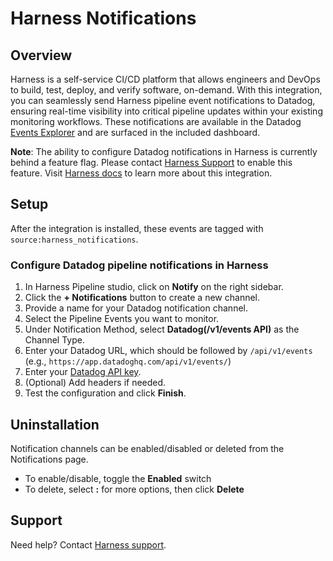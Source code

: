 # Harness Notifications

## Overview

Harness is a self-service CI/CD platform that allows engineers and DevOps to build, test, deploy, and verify software, on-demand. With this integration, you can seamlessly send Harness pipeline event notifications to Datadog, ensuring real-time visibility into critical pipeline updates within your existing monitoring workflows. These notifications are available in the Datadog [Events Explorer][1] and are surfaced in the included dashboard.

**Note**: The ability to configure Datadog notifications in Harness is currently behind a feature flag. Please contact [Harness Support][2] to enable this feature. Visit [Harness docs][3] to learn more about this integration.

## Setup

After the integration is installed, these events are tagged with `source:harness_notifications`.

### Configure Datadog pipeline notifications in Harness

1. In Harness Pipeline studio, click on **Notify** on the right sidebar.
2. Click the **+ Notifications** button to create a new channel.
3. Provide a name for your Datadog notification channel.
4. Select the Pipeline Events you want to monitor.
5. Under Notification Method, select **Datadog(/v1/events API)** as the Channel Type.
6. Enter your Datadog URL, which should be followed by `/api/v1/events` (e.g., `https://app.datadoghq.com/api/v1/events/`)
7. Enter your [Datadog API key][4].
8. (Optional) Add headers if needed.
9. Test the configuration and click **Finish**.

## Uninstallation

Notification channels can be enabled/disabled or deleted from the Notifications page.
-   To enable/disable, toggle the **Enabled** switch
-   To delete, select **:** for more options, then click **Delete**

## Support

Need help? Contact [Harness support][5].


[1]: https://docs.datadoghq.com/service_management/events/explorer/
[2]: mailto:support@harness.io
[3]: https://developer.harness.io/docs/continuous-delivery/x-platform-cd-features/cd-steps/notify-users-of-pipeline-events/#datadog-notifications
[4]: https://docs.datadoghq.com/account_management/api-app-keys/
[5]: https://www.harness.io/support